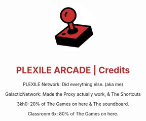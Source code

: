 
<p align="center">
<kbd>
<img style="border-radius:50%" height="150px" src="/images/plexilearcade.png">
</kbd>
</p>
<h1 align="center" style="color: #b03232;">PLEXILE ARCADE | Credits</h1>
<p align="center">PLEXILE Network: Did everything else. (aka me)</p>
<p align="center">GalacticNetwork: Made the Proxy actually work, & The Shortcuts</p>
<p align="center">3kh0: 20% of The Games on here & The soundboard.</p>
<p align="center">Classroom 6x: 80% of The Games on here.</p>
